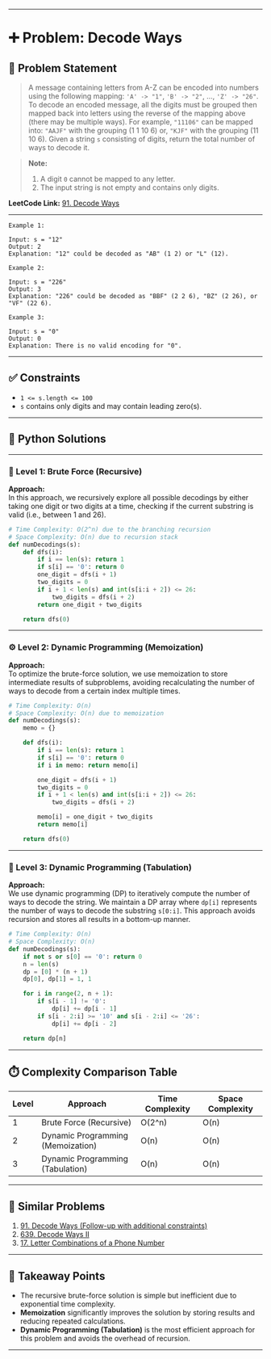 
---

# ➕ Problem: Decode Ways

## 📘 Problem Statement

> A message containing letters from A-Z can be encoded into numbers using the following mapping:
> `'A' -> "1"`, `'B' -> "2"`, ..., `'Z' -> "26"`.
> To decode an encoded message, all the digits must be grouped then mapped back into letters using the reverse of the mapping above (there may be multiple ways). For example, `"11106"` can be mapped into:
> `"AAJF"` with the grouping (1 1 10 6) or, `"KJF"` with the grouping (11 10 6).
> Given a string `s` consisting of digits, return the total number of ways to decode it.

> **Note:**  
> 1. A digit `0` cannot be mapped to any letter.
> 2. The input string is not empty and contains only digits.

**LeetCode Link:** [91. Decode Ways](https://leetcode.com/problems/decode-ways/)

---

```
Example 1:

Input: s = "12"
Output: 2
Explanation: "12" could be decoded as "AB" (1 2) or "L" (12).

Example 2:

Input: s = "226"
Output: 3
Explanation: "226" could be decoded as "BBF" (2 2 6), "BZ" (2 26), or "VF" (22 6).

Example 3:

Input: s = "0"
Output: 0
Explanation: There is no valid encoding for "0".

```

---

## ✅ Constraints

- `1 <= s.length <= 100`
- `s` contains only digits and may contain leading zero(s).

---

## 🧠 Python Solutions

---

### 🧪 Level 1: Brute Force (Recursive)

**Approach:**  
In this approach, we recursively explore all possible decodings by either taking one digit or two digits at a time, checking if the current substring is valid (i.e., between 1 and 26).

```python
# Time Complexity: O(2^n) due to the branching recursion
# Space Complexity: O(n) due to recursion stack
def numDecodings(s):
    def dfs(i):
        if i == len(s): return 1
        if s[i] == '0': return 0
        one_digit = dfs(i + 1)
        two_digits = 0
        if i + 1 < len(s) and int(s[i:i + 2]) <= 26:
            two_digits = dfs(i + 2)
        return one_digit + two_digits

    return dfs(0)
```

---

### ⚙️ Level 2: Dynamic Programming (Memoization)

**Approach:**  
To optimize the brute-force solution, we use memoization to store intermediate results of subproblems, avoiding recalculating the number of ways to decode from a certain index multiple times.

```python
# Time Complexity: O(n)
# Space Complexity: O(n) due to memoization
def numDecodings(s):
    memo = {}

    def dfs(i):
        if i == len(s): return 1
        if s[i] == '0': return 0
        if i in memo: return memo[i]

        one_digit = dfs(i + 1)
        two_digits = 0
        if i + 1 < len(s) and int(s[i:i + 2]) <= 26:
            two_digits = dfs(i + 2)

        memo[i] = one_digit + two_digits
        return memo[i]

    return dfs(0)
```

---

### 🚀 Level 3: Dynamic Programming (Tabulation)

**Approach:**  
We use dynamic programming (DP) to iteratively compute the number of ways to decode the string. We maintain a DP array where `dp[i]` represents the number of ways to decode the substring `s[0:i]`. This approach avoids recursion and stores all results in a bottom-up manner.

```python
# Time Complexity: O(n)
# Space Complexity: O(n)
def numDecodings(s):
    if not s or s[0] == '0': return 0
    n = len(s)
    dp = [0] * (n + 1)
    dp[0], dp[1] = 1, 1

    for i in range(2, n + 1):
        if s[i - 1] != '0':
            dp[i] += dp[i - 1]
        if s[i - 2:i] >= '10' and s[i - 2:i] <= '26':
            dp[i] += dp[i - 2]

    return dp[n]
```

---

## ⏱️ Complexity Comparison Table

| Level | Approach                             | Time Complexity | Space Complexity |
|-------|--------------------------------------|-----------------|------------------|
| 1     | Brute Force (Recursive)              | O(2^n)          | O(n)             |
| 2     | Dynamic Programming (Memoization)    | O(n)            | O(n)             |
| 3     | Dynamic Programming (Tabulation)     | O(n)            | O(n)             |

---

## 🔗 Similar Problems

1. [91. Decode Ways (Follow-up with additional constraints)](https://leetcode.com/problems/decode-ways/)
2. [639. Decode Ways II](https://leetcode.com/problems/decode-ways-ii/)
3. [17. Letter Combinations of a Phone Number](https://leetcode.com/problems/letter-combinations-of-a-phone-number/)

---

## 📌 Takeaway Points

- The recursive brute-force solution is simple but inefficient due to exponential time complexity.
- **Memoization** significantly improves the solution by storing results and reducing repeated calculations.
- **Dynamic Programming (Tabulation)** is the most efficient approach for this problem and avoids the overhead of recursion.

---
